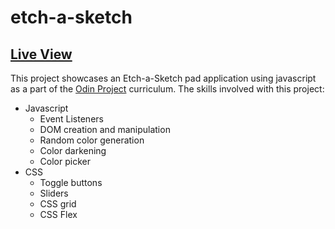 # etch-a-sketch

## [Live View](https://snaeem3.github.io/etch-a-sketch/)

This project showcases an Etch-a-Sketch pad application using javascript as a part of the [Odin Project](https://www.theodinproject.com/lessons/foundations-etch-a-sketch#assignment) curriculum. The skills involved with this project:
- Javascript
    - Event Listeners
    - DOM creation and manipulation
    - Random color generation
    - Color darkening
    - Color picker
- CSS
    - Toggle buttons
    - Sliders
    - CSS grid
    - CSS Flex